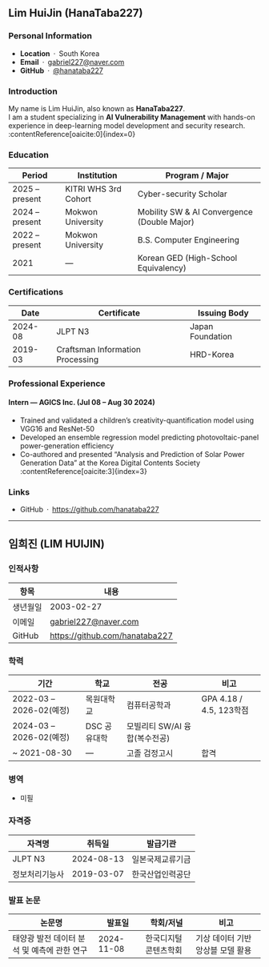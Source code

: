 ## Lim HuiJin (HanaTaba227)

### Personal Information
- **Location** · South Korea  
- **Email** · gabriel227@naver.com  
- **GitHub** · [@hanataba227](https://github.com/hanataba227)

### Introduction
My name is Lim HuiJin, also known as **HanaTaba227**.  
I am a student specializing in **AI Vulnerability Management** with hands-on experience in deep-learning model development and security research. :contentReference[oaicite:0]{index=0}

### Education
| Period | Institution | Program / Major |
| ------ | ----------- | --------------- |
| 2025 – present | KITRI WHS 3rd Cohort | Cyber-security Scholar |
| 2024 – present | Mokwon University | Mobility SW & AI Convergence (Double Major) |
| 2022 – present | Mokwon University | B.S. Computer Engineering |
| 2021 | — | Korean GED (High-School Equivalency) | :contentReference[oaicite:1]{index=1}

### Certifications
| Date | Certificate | Issuing Body |
| ---- | ----------- | ------------ |
| 2024-08 | JLPT N3 | Japan Foundation |
| 2019-03 | Craftsman Information Processing | HRD-Korea | :contentReference[oaicite:2]{index=2}

### Professional Experience
#### Intern — **AGICS Inc.** (Jul 08 – Aug 30 2024)
- Trained and validated a children’s creativity-quantification model using VGG16 and ResNet-50  
- Developed an ensemble regression model predicting photovoltaic-panel power-generation efficiency  
- Co-authored and presented “Analysis and Prediction of Solar Power Generation Data” at the Korea Digital Contents Society :contentReference[oaicite:3]{index=3}

### Links
- GitHub · <https://github.com/hanataba227>

---

## 임희진 (LIM HUIJIN)

### 인적사항
| 항목 | 내용 |
| ---- | ---- |
| 생년월일 | 2003-02-27 |
| 이메일 | gabriel227@naver.com |
| GitHub | <https://github.com/hanataba227> | :contentReference[oaicite:4]{index=4}

### 학력
| 기간 | 학교 | 전공 | 비고 |
| ---- | ---- | ---- | ---- |
| 2022-03 – 2026-02(예정) | 목원대학교 | 컴퓨터공학과 | GPA 4.18 / 4.5, 123학점 |
| 2024-03 – 2026-02(예정) | DSC 공유대학 | 모빌리티 SW/AI 융합(복수전공) |  |
| ~ 2021-08-30 | — | 고졸 검정고시 | 합격 | :contentReference[oaicite:5]{index=5}

### 병역
- 미필

### 자격증
| 자격명 | 취득일 | 발급기관 |
| ------ | ------ | -------- |
| JLPT N3 | 2024-08-13 | 일본국제교류기금 |
| 정보처리기능사 | 2019-03-07 | 한국산업인력공단 | :contentReference[oaicite:6]{index=6}

### 발표 논문
| 논문명 | 발표일 | 학회/저널 | 비고 |
| ------ | ------ | --------- | ---- |
| 태양광 발전 데이터 분석 및 예측에 관한 연구 | 2024-11-08 | 한국디지털콘텐츠학회 | 기상 데이터 기반 앙상블 모델 활용 | :contentReference[oaicite:7]{index=7}
